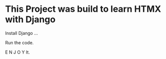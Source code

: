 <h1> This Project was build to learn HTMX with Django</h1>


<p> Install Django ...</p>


<p> Run the code. </p>




<p> E N J O Y                     It.</p>






